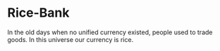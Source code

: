 # Rice-Bank
In the old days when no unified currency existed, people used to trade goods. In this universe our currency is rice.
